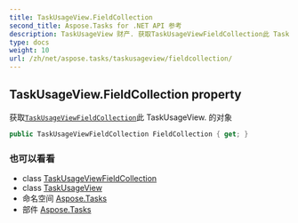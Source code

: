 ```yaml
---
title: TaskUsageView.FieldCollection
second_title: Aspose.Tasks for .NET API 参考
description: TaskUsageView 财产. 获取TaskUsageViewFieldCollection此 TaskUsageView. 的对象
type: docs
weight: 10
url: /zh/net/aspose.tasks/taskusageview/fieldcollection/
---
```

## TaskUsageView.FieldCollection property

获取[`TaskUsageViewFieldCollection`](../../taskusageviewfieldcollection/)此 TaskUsageView. 的对象

```csharp
public TaskUsageViewFieldCollection FieldCollection { get; }
```

### 也可以看看

* class [TaskUsageViewFieldCollection](../../taskusageviewfieldcollection/)
* class [TaskUsageView](../)
* 命名空间 [Aspose.Tasks](../../taskusageview/)
* 部件 [Aspose.Tasks](../../../)


